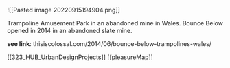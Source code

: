 ![[Pasted image 20220915194904.png]]

Trampoline Amusement Park in an abandoned mine in Wales. Bounce Below opened in 2014 in an abandoned slate mine.


**see link**: thisiscolossal.com/2014/06/bounce-below-trampolines-wales/


[[323_HUB_UrbanDesignProjects]]
[[pleasureMap]]